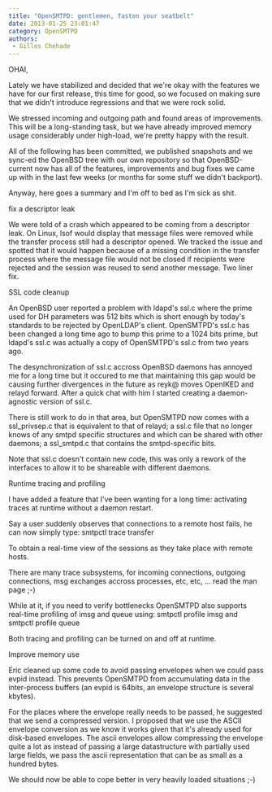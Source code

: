 ```yaml
---
title: "OpenSMTPD: gentlemen, fasten your seatbelt"
date: 2013-01-25 23:01:47
category: OpenSMTPD
authors:
 - Gilles Chehade
---
```


OHAI,

Lately we have stabilized and decided that we're okay with the features we have for our first release, this time for good, so we focused on making sure that we didn't introduce regressions and that we were rock solid.

We stressed incoming and outgoing path and found areas of improvements. This will be a long-standing task, but we have already improved memory usage considerably under high-load, we're pretty happy with the result.

All of the following has been committed, we published snapshots and we sync-ed the OpenBSD tree with our own repository so that OpenBSD-current now has all of the features, improvements and bug fixes we came up with in the last few weeks (or months for some stuff we didn't backport).

Anyway, here goes a summary and I'm off to bed as I'm sick as shit.

fix a descriptor leak

We were told of a crash which appeared to be coming from a descriptor leak. On Linux, lsof would display that message files were removed while the transfer process still had a descriptor opened. We tracked the issue and spotted that it would happen because of a missing condition in the transfer process where the message file would not be closed if recipients were rejected and the session was reused to send another message. Two liner fix.

SSL code cleanup

An OpenBSD user reported a problem with ldapd's ssl.c where the prime used for DH parameters was 512 bits which is short enough by today's standards to be rejected by OpenLDAP's client. OpenSMTPD's ssl.c has been changed a long time ago to bump this prime to a 1024 bits prime, but ldapd's ssl.c was actually a copy of OpenSMTPD's ssl.c from two years ago.

The desynchronization of ssl.c accross OpenBSD daemons has annoyed me for a long time but it occured to me that maintaining this gap would be causing further divergences in the future as reyk@ moves OpenIKED and relayd forward. After a quick chat with him I started creating a daemon-agnostic version of ssl.c.

There is still work to do in that area, but OpenSMTPD now comes with a ssl_privsep.c that is equivalent to that of relayd; a ssl.c file that no longer knows of any smtpd specific structures and which can be shared with other daemons; a ssl_smtpd.c that contains the smtpd-specific bits.

Note that ssl.c doesn't contain new code, this was only a rework of the interfaces to allow it to be shareable with different daemons.

Runtime tracing and profiling

I have added a feature that I've been wanting for a long time: activating traces at runtime without a daemon restart.

Say a user suddenly observes that connections to a remote host fails, he can now simply type: smtpctl trace transfer

To obtain a real-time view of the sessions as they take place with remote hosts.

There are many trace subsystems, for incoming connections, outgoing connections, msg exchanges accross processes, etc, etc, ... read the man page ;-)

While at it, if you need to verify bottlenecks OpenSMTPD also supports real-time profiling of imsg and queue using: smtpctl profile imsg and smtpctl profile queue

Both tracing and profiling can be turned on and off at runtime.

Improve memory use

Eric cleaned up some code to avoid passing envelopes when we could pass evpid instead. This prevents OpenSMTPD from accumulating data in the inter-process buffers (an evpid is 64bits, an envelope structure is several kbytes).

For the places where the envelope really needs to be passed, he suggested that we send a compressed version. I proposed that we use the ASCII envelope conversion as we know it works given that it's already used for disk-based envelopes. The ascii envelopes allow compressing the envelope quite a lot as instead of passing a large datastructure with partially used large fields, we pass the ascii representation that can be as small as a hundred bytes.

We should now be able to cope better in very heavily loaded situations ;-)
